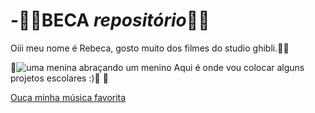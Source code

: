 # -🌟💞**BECA**  *repositório*💞🌟

   Oiii meu nome é Rebeca, gosto muito dos filmes do studio ghibli.💞🌟

💞![uma menina abraçando um menino](https://blogger.googleusercontent.com/img/b/R29vZ2xl/AVvXsEgVTqf2tMPDU9heNudbyq1slIfz1OW65TEcOKLGru5ymI8mCD24pV84s04SN1oSM0bbuy6c6nYgd4PrG8PyiyUySzrzb-IMvs0Y9GMI5t4sSjK5DCBF_0doukil9Tcj7VOZ08_Sqv42IP4/s1600/o+castelo+animado.gif)    Aqui é onde vou colocar alguns projetos escolares :)💖
💞






                                                              
[Ouça minha música favorita](https://youtu.be/1Xfdjqa5dfY?si=91XI4-bHntwaT5_d)
